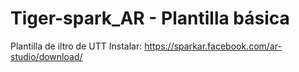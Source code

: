 # Tiger-spark_AR - Plantilla básica
Plantilla de iltro de UTT
Instalar: https://sparkar.facebook.com/ar-studio/download/
